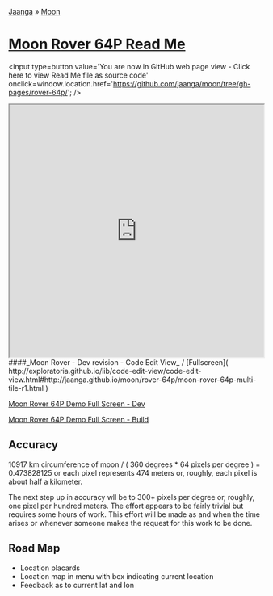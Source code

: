 [Jaanga]( http://jaanga.github.io/ ) &raquo; [Moon]( http://jaanga.github.io/moon/ )

[Moon Rover 64P Read Me]( ./index.html )
===

<span style=display:none; >[You are now in GitHub source code view - click here to view Read Me file as a web page]( http://jaanga.github.io/moon/rover-64p/ "View file as a web page." ) </span>
<input type=button value='You are now in GitHub web page view - Click here to view Read Me file as source code' onclick=window.location.href='https://github.com/jaanga/moon/tree/gh-pages/rover-64p/'; />


<iframe src="http://exploratoria.github.io/lib/code-edit-view/code-edit-view.html#http://jaanga.github.io/moon/rover-64p/moon-rover-64p-multi-tile-r1.html" width=100% height=500px ></iframe>  
####_Moon Rover - Dev revision - Code Edit View_ /  [Fullscreen]( http://exploratoria.github.io/lib/code-edit-view/code-edit-view.html#http://jaanga.github.io/moon/rover-64p/moon-rover-64p-multi-tile-r1.html )


[Moon Rover 64P Demo Full Screen - Dev]( http://jaanga.github.io/moon/rover-64p/dev/ )

[Moon Rover 64P Demo Full Screen - Build]( http://jaanga.github.io/moon/rover-64p/build/ )

## Accuracy
10917 km circumference of moon / ( 360 degrees * 64 pixels per degree ) = 0.473828125 or each pixel represents 474 meters or, roughly, each pixel is about half a kilometer.

The next step up in accuracy wll be to 300+ pixels per degree or, roughly, one pixel per hundred meters.
The effort appears to be fairly trivial but requires some hours of work.
 This effort will be made as and when the time arises or whenever someone makes the request for this work to be done.

## Road Map

* Location placards
* Location map in menu with box indicating current location
* Feedback as to current lat and lon 

